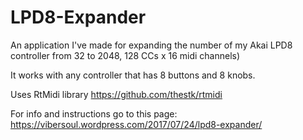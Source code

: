 # LPD8-Expander
An application I've made for expanding the number of my Akai LPD8 controller from 32 to 2048, 128 CCs x 16 midi channels)

It works with any controller that has 8 buttons and 8 knobs.

Uses RtMidi library https://github.com/thestk/rtmidi

For info and instructions go to this page:
https://vibersoul.wordpress.com/2017/07/24/lpd8-expander/
